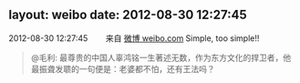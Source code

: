 layout: weibo
date: 2012-08-30 12:27:45
---
<meta name="referrer" content="no-referrer" />

2012-08-30 12:27:45  &nbsp;&nbsp;&nbsp;&nbsp;&nbsp;&nbsp; 来自 <a href="http://weibo.com/" rel="nofollow">微博 weibo.com</a>
Simple, too simple!!
>  @毛利: 最尊贵的中国人辜鸿铭一生著述无数，作为东方文化的捍卫者，他最振聋发聩的一句便是：老婆都不怕，还有王法吗？ ​​​
